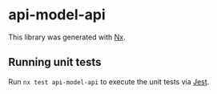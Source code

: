 # api-model-api

This library was generated with [Nx](https://nx.dev).

## Running unit tests

Run `nx test api-model-api` to execute the unit tests via [Jest](https://jestjs.io).

